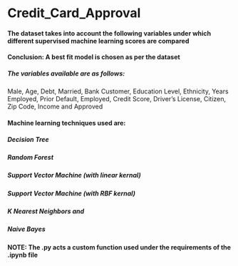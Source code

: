 # Credit_Card_Approval
#### The dataset takes into account the following variables under which different supervised machine learning scores are compared
#### Conclusion: A best fit model is chosen as per the dataset

##### The variables available are as follows:
Male, Age, Debt, Married, Bank Customer, Education Level, Ethnicity, Years Employed, Prior Default, Employed, Credit Score, Driver’s License, Citizen, Zip Code, Income and Approved

#### Machine learning techniques used are:
##### Decision Tree
##### Random Forest
##### Support Vector Machine (with linear kernal)
##### Support Vector Machine (with RBF kernal)
##### K Nearest Neighbors and
##### Naive Bayes

#### NOTE: The .py acts a custom function used under the requirements of the .ipynb file
